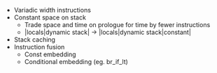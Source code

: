 - Variadic width instructions
- Constant space on stack
  - Trade space and time on prologue for time by fewer instructions
  - |locals|dynamic stack| -> |locals|dynamic stack|constant|
- Stack caching
- Instruction fusion
  - Const embedding
  - Conditional embedding (eg. br_if_lt)
